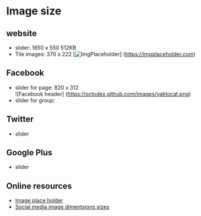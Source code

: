 # Image size 

## website

* slider:        1650 x 550    512KB
* Tile images:   370 x 222
[![ImgPlaceholder](https://imgplaceholder.com/370x222)]
(https://imgplaceholder.com)

## Facebook

* slider for page:        820 x 312  
![Facebook header]
(https://octodex.github.com/images/yaktocat.png)
* slider for group:          

## Twitter

* slider

## Google Plus

* slider

## Online resources


* [Image place holder][lnk2]
* [Social media image dimentsions sizes][lnk1]

[lnk2]: https://imgplaceholder.com/
[lnk1]: https://postcron.com/en/blog/social-media-image-dimensions-sizes/
